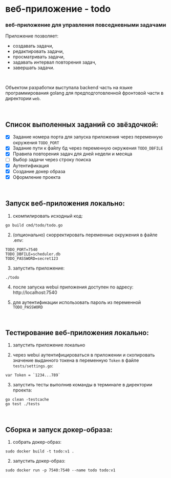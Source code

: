 # веб-приложение - todo
### веб-приложение для управления повседневными задачами

Приложение позволяет:
- создавать задачи,
- редактировать задачи,
- просматривать задачи,
- задавать интервал повторения задач,
- завершать задачи.

<br>

Объектом разработки выступала backend часть на языке программирования golang для предподготовленной фронтовой части в директории `web`.

<br>

## Список выполенных заданий со звёздочкой:
- [x] Задание номера порта для запуска приложения через переменную окружения `TODO_PORT`
- [x] Задание пути к файлу бд через переменную окружения `TODO_DBFILE`
- [x] Правила повторения задач для дней недели и месяца
- [ ] Выбор задачи через строку поиска
- [x] Аутентификация
- [x] Создание докер образа
- [x] Оформление проекта

<br>

## Запуск веб-приложения локально:
1. скомпилировать исходный код:
```
go build cmd/todo/todo.go
```

2. (опционально) скорректировать переменные окружения в файле .env:
```
TODO_PORT=7540
TODO_DBFILE=scheduler.db
TODO_PASSWORD=secret123
```

3. запустить приложение:
```
./todo
```

4. после запуска webui приложения доступен по адресу: http://localhost:7540

5. для аутентификации использовать пароль из переменной `TODO_PASSWORD`

<br>

## Тестирование веб-приложения локально:
1. запустить приложение локально

2. через webui аутентифицироваться в приложении и скопировать значение выданного токена в переменную `Token` в файле `tests/settings.go`:
```
var Token = `1234...789`
```

3. запустить тесты выполнив команды в терминале в директории проекта:
```
go clean -testcache
go test ./tests
```

<br>

## Сборка и запуск докер-образа:
1. собрать докер-образ:
```
sudo docker build -t todo:v1 .
```

2. запустить докер-образ:
```
sudo docker run -p 7540:7540 --name todo todo:v1
```
